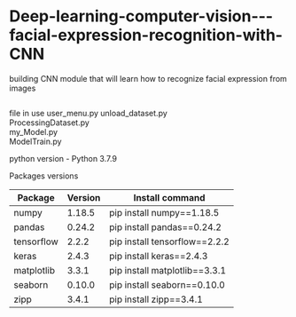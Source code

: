 # Deep-learning-computer-vision---facial-expression-recognition-with-CNN
building CNN module that will learn how to recognize facial expression from images


```python

```

file in use
user_menu.py 
unload_dataset.py  
ProcessingDataset.py  
my_Model.py  
ModelTrain.py  

python version - Python 3.7.9  



Packages versions  

Package | Version | Install command 
------------ | ------------- | ------------- 
numpy | 1.18.5 | pip install numpy==1.18.5
pandas | 0.24.2 | pip install pandas==0.24.2
tensorflow | 2.2.2 | pip install tensorflow==2.2.2
keras | 2.4.3 | pip install keras==2.4.3
matplotlib | 3.3.1 | pip install matplotlib==3.3.1
seaborn | 0.10.0 | pip install seaborn==0.10.0 
zipp | 3.4.1 | pip install zipp==3.4.1
